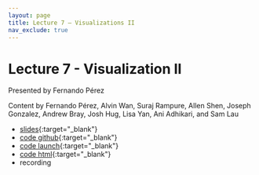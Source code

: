 ```yaml
---
layout: page
title: Lecture 7 – Visualizations II
nav_exclude: true
---
```


# Lecture 7 - Visualization II

Presented by Fernando Pérez

Content by Fernando Pérez, Alvin Wan, Suraj Rampure, Allen Shen, Joseph Gonzalez, Andrew Bray, Josh Hug, Lisa Yan, Ani Adhikari, and Sam Lau

- [slides](https://docs.google.com/presentation/d/1ZT0m-lBpZLaLXTx0ZrYxtj8OUmV_kS22n_Kqm3UW-10/edit?usp=sharing){:target="_blank"}
- [code github](https://github.com/DS-100/fa22/tree/main/lec/lec07){:target="_blank"}
- [code launch](https://data100.datahub.berkeley.edu/hub/user-redirect/git-pull?repo=https%3A%2F%2Fgithub.com%2FDS-100%2Ffa22&branch=main&urlpath=lab%2Ftree%2Ffa22%2Flec%2Flec07%2Flec07.ipynb){:target="_blank"}
- [code html](../../resources/assets/lectures/lec07/lec07.html){:target="_blank"}
- recording

